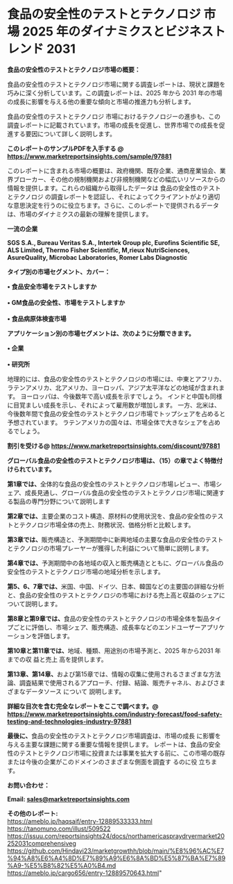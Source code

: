 # 食品の安全性のテストとテクノロジ 市場 2025 年のダイナミクスとビジネストレンド 2031

<strong><b>食品の安全性のテストとテクノロジ市場の概要：</b></strong>

食品の安全性のテストとテクノロジ市場に関する調査レポートは、現状と課題を巧みに深く分析しています。この調査レポートは、2025 年から 2031 年の市場の成長に影響を与える他の重要な傾向と市場の推進力も分析します。

食品の安全性のテストとテクノロジ 市場におけるテクノロジーの進歩も、この調査レポートに記載されています。市場の成長を促進し、世界市場での成長を促進する要因について詳しく説明します。

<strong>このレポートのサンプルPDFを入手する @ <a href=https://www.marketreportsinsights.com/sample/97881>https://www.marketreportsinsights.com/sample/97881</a></strong>

このレポートに含まれる市場の概要は、政府機関、既存企業、通商産業協会、業界ブローカー、その他の規制機関および非規制機関などの幅広いリソースからの情報を提供します。これらの組織から取得したデータは 食品の安全性のテストとテクノロジ の調査レポートを認証し、それによってクライアントがより適切な意思決定を行うのに役立ちます。さらに、このレポートで提供されるデータは、市場のダイナミクスの最新の理解を提供します。

<strong>一流の企業</strong>

<strong><b>SGS S.A., Bureau Veritas S.A., Intertek Group plc, Eurofins Scientific SE, ALS Limited, Thermo Fisher Scientific, M,rieux NutriSciences, AsureQuality, Microbac Laboratories, Romer Labs Diagnostic</b></strong>

<strong><b>タイプ別の市場セグメント、カバー：</b></strong>

<strong>• 食品安全市場をテストしますか<br><br>•  GM食品の安全性、市場をテストしますか<br><br>• 食品病原体検査市場</strong>

<strong><b>アプリケーション別の市場セグメントは、次のように分類できます。</b></strong>

<strong>• 企業<br><br>• 研究所</strong>

 地理的には、食品の安全性のテストとテクノロジの市場には、中東とアフリカ、ラテンアメリカ、北アメリカ、ヨーロッパ、アジア太平洋などの地域が含まれます。 ヨーロッパは、今後数年で高い成長を示すでしょう。 インドと中国も同様に目覚ましい成長を示し、それによって雇用数が増加します。 一方、北米は、今後数年間で食品の安全性のテストとテクノロジ市場でトップシェアを占めると予想されています。 ラテンアメリカの国々は、市場全体で大きなシェアを占めるでしょう。

<strong>割引を受ける@ <a href=https://www.marketreportsinsights.com/discount/97881>https://www.marketreportsinsights.com/discount/97881</a></strong>

<strong><b>グローバル食品の安全性のテストとテクノロジ市場は、（15）の章でよく特徴付けられています。</b></strong>

<strong><b>第</b></strong><strong><b>1章では、</b></strong>全体的な食品の安全性のテストとテクノロジ市場レビュー、市場シェア、成長見通し、グローバル食品の安全性のテストとテクノロジ市場に関連する製品の専門分野について説明します

<strong><b>第2章では、</b></strong>主要企業のコスト構造、原材料の使用状況を、食品の安全性のテストとテクノロジ市場全体の売上、財務状況、価格分析と比較します。

<strong><b>第3章では、</b></strong>販売構造と、予測期間中に新興地域の主要な食品の安全性のテストとテクノロジの市場プレーヤーが獲得した利益について簡単に説明します。

<strong><b>第4章では、</b></strong>予測期間中の各地域の収入と販売構造とともに、グローバル食品の安全性のテストとテクノロジ市場の地域分析を示します。

<strong><b>第5、6、7章では、</b></strong>米国、中国、ドイツ、日本、韓国などの主要国の詳細な分析と、食品の安全性のテストとテクノロジの市場における売上高と収益のシェアについて説明します。

<strong><b>第8章と第9章では、</b></strong>食品の安全性のテストとテクノロジの市場全体を製品タイプごとに評価し、市場シェア、販売構造、成長率などのエンドユーザーアプリケーションを評価します。

<strong><b>第10章と第11章では、</b></strong>地域、種類、用途別の市場予測と、2025 年から2031 年までの収 益と売上 高を提供します。

<strong><b>第13章、第14章、</b></strong>および第15章では、情報の収集に使用されるさまざまな方法論、調査結果で使用されるアプローチ、付録、結論、販売チャネル、およびさまざまなデータソース について 説明します。

<strong>詳細な目次を含む完全なレポートをここで調べます。@ <a href=https://www.marketreportsinsights.com/industry-forecast/food-safety-testing-and-technologies-industry-97881>https://www.marketreportsinsights.com/industry-forecast/food-safety-testing-and-technologies-industry-97881</a></strong>

<strong><b>最後に、</b></strong>食品の安全性のテストとテクノロジ市場調査は、市場の成長 に影響を</a>与える主要な課題に関する重要な情報を提供します。 レポートは、食品の安全性のテストとテクノロジ市場に投資または事業を拡大する前に、この市場の既存または今後の企業がこのドメインのさまざまな側面を調査す るのに役 立ちます。

<strong><b>お問い合わせ：</b></strong>

<strong>Email: </strong><a href=mailto:sales@marketreportsinsights.com><strong>sales@marketreportsinsights.com</strong></a>

<strong>その他のレポート:</strong>
<br>
<a href=https://ameblo.jp/haqsaif/entry-12889533333.html>https://ameblo.jp/haqsaif/entry-12889533333.html</a>
<br>
<a href=https://tanomuno.com/illust/509522>https://tanomuno.com/illust/509522</a>
<br>
<a href=https://issuu.com/reportsinsights24/docs/northamericaspraydryermarket20252031comprehensiveg>https://issuu.com/reportsinsights24/docs/northamericaspraydryermarket20252031comprehensiveg</a>
<br>
<a href=https://github.com/Hindavi23/marketgrowthh/blob/main/%E8%96%AC%E7%94%A8%E6%A4%8D%E7%89%A9%E6%8A%BD%E5%87%BA%E7%89%A9-%E5%B8%82%E5%A0%B4.md>https://github.com/Hindavi23/marketgrowthh/blob/main/%E8%96%AC%E7%94%A8%E6%A4%8D%E7%89%A9%E6%8A%BD%E5%87%BA%E7%89%A9-%E5%B8%82%E5%A0%B4.md</a>
<br>
<a href=https://ameblo.jp/cargo656/entry-12889570643.html>https://ameblo.jp/cargo656/entry-12889570643.html</a>"
